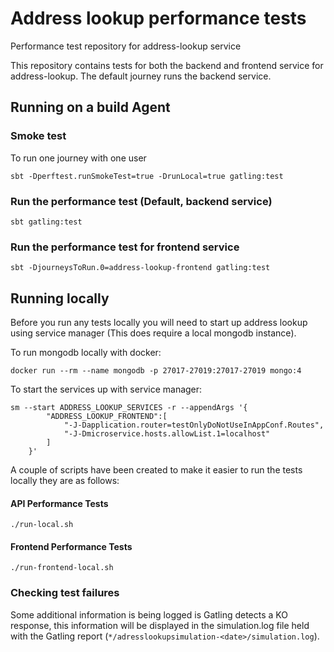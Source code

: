 
Address lookup performance tests
===================

Performance test repository for address-lookup service

This repository contains tests for both the backend and frontend service for address-lookup. The default journey runs the backend service.

## Running on a build Agent
    
### Smoke test

To run one journey with one user
```
sbt -Dperftest.runSmokeTest=true -DrunLocal=true gatling:test
```

### Run the performance test (Default, backend service)
```
sbt gatling:test
```

### Run the performance test for frontend service
```
sbt -DjourneysToRun.0=address-lookup-frontend gatling:test
```

## Running locally

Before you run any tests locally you will need to start up address lookup using service manager (This does require a local mongodb instance).

To run mongodb locally with docker:

```
docker run --rm --name mongodb -p 27017-27019:27017-27019 mongo:4
```
To start the services up with service manager:

```
sm --start ADDRESS_LOOKUP_SERVICES -r --appendArgs '{  
        "ADDRESS_LOOKUP_FRONTEND":[
            "-J-Dapplication.router=testOnlyDoNotUseInAppConf.Routes",              
            "-J-Dmicroservice.hosts.allowList.1=localhost"                                      
        ]                                                                           
    }'    
```

A couple of scripts have been created to make it easier to run the tests locally they are as follows:

#### API Performance Tests

```./run-local.sh```

#### Frontend Performance Tests

```./run-frontend-local.sh```

### Checking test failures

Some additional information is being logged is Gatling detects a KO response, this information will be displayed in the simulation.log file held with the Gatling report (`*/adresslookupsimulation-<date>/simulation.log`).
